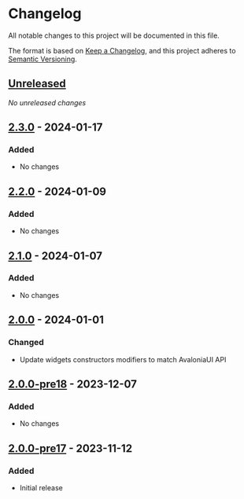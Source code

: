 # Changelog

All notable changes to this project will be documented in this file.

The format is based on [Keep a Changelog](https://keepachangelog.com/en/1.0.0/),
and this project adheres to [Semantic Versioning](https://semver.org/spec/v2.0.0.html).

## [Unreleased]
_No unreleased changes_

## [2.3.0] - 2024-01-17
### Added
- No changes

## [2.2.0] - 2024-01-09
### Added
- No changes

## [2.1.0] - 2024-01-07
### Added
- No changes

## [2.0.0] - 2024-01-01
### Changed
- Update widgets constructors modifiers to match AvaloniaUI  API

## [2.0.0-pre18] - 2023-12-07
### Added
- No changes

## [2.0.0-pre17] - 2023-11-12
### Added
- Initial release

[unreleased]: https://github.com/fabulous-dev/Fabulous.Avalonia.TreeDataGrid/compare/2.3.0...HEAD
[2.3.0]: https://github.com/fabulous-dev/Fabulous.Avalonia.TreeDataGrid/releases/tag/2.3.0
[2.2.0]: https://github.com/fabulous-dev/Fabulous.Avalonia.TreeDataGrid/releases/tag/2.2.0
[2.1.0]: https://github.com/fabulous-dev/Fabulous.Avalonia.TreeDataGrid/releases/tag/2.1.0
[2.0.0]: https://github.com/fabulous-dev/Fabulous.Avalonia.TreeDataGrid/releases/tag/2.0.0
[2.0.0-pre18]: https://github.com/fabulous-dev/Fabulous.Avalonia.TreeDataGrid/releases/tag/2.0.0-pre18
[2.0.0-pre17]: https://github.com/fabulous-dev/Fabulous.Avalonia.TreeDataGrid/releases/tag/2.0.0-pre17
